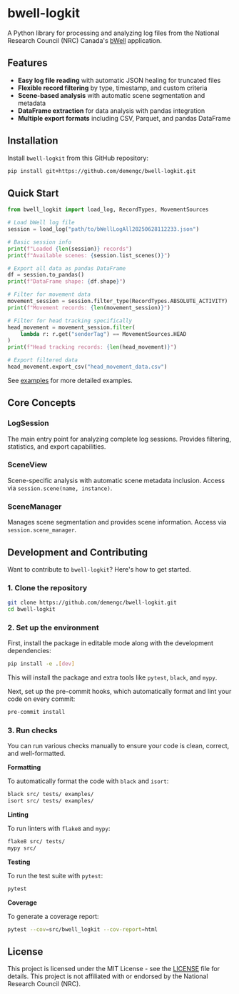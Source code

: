 # bwell-logkit

A Python library for processing and analyzing log files from the National
Research Council (NRC)
Canada's [bWell](https://nrc.canada.ca/en/research-development/products-services/technical-advisory-services/bwell)
application.

## Features

- **Easy log file reading** with automatic JSON healing for truncated files
- **Flexible record filtering** by type, timestamp, and custom criteria
- **Scene-based analysis** with automatic scene segmentation and metadata
- **DataFrame extraction** for data analysis with pandas integration
- **Multiple export formats** including CSV, Parquet, and pandas DataFrame

## Installation

Install `bwell-logkit` from this GitHub repository:

```bash
pip install git+https://github.com/demengc/bwell-logkit.git
```

## Quick Start

```python
from bwell_logkit import load_log, RecordTypes, MovementSources

# Load bWell log file
session = load_log("path/to/bWellLogAll20250628112233.json")

# Basic session info
print(f"Loaded {len(session)} records")
print(f"Available scenes: {session.list_scenes()}")

# Export all data as pandas DataFrame
df = session.to_pandas()
print(f"DataFrame shape: {df.shape}")

# Filter for movement data
movement_session = session.filter_type(RecordTypes.ABSOLUTE_ACTIVITY)
print(f"Movement records: {len(movement_session)}")

# Filter for head tracking specifically
head_movement = movement_session.filter(
    lambda r: r.get("senderTag") == MovementSources.HEAD
)
print(f"Head tracking records: {len(head_movement)}")

# Export filtered data
head_movement.export_csv("head_movement_data.csv")
```

See [examples](examples/basic_usage.py) for more detailed examples.

## Core Concepts

### LogSession

The main entry point for analyzing complete log sessions. Provides filtering,
statistics, and export capabilities.

### SceneView

Scene-specific analysis with automatic scene metadata inclusion. Access via
`session.scene(name, instance)`.

### SceneManager

Manages scene segmentation and provides scene information. Access via
`session.scene_manager`.

## Development and Contributing

Want to contribute to `bwell-logkit`? Here's how to get started.

### 1. Clone the repository

```bash
git clone https://github.com/demengc/bwell-logkit.git
cd bwell-logkit
```

### 2. Set up the environment

First, install the package in editable mode along with the development
dependencies:

```bash
pip install -e .[dev]
```

This will install the package and extra tools like `pytest`, `black`, and
`mypy`.

Next, set up the pre-commit hooks, which automatically format and lint your
code on every commit:

```bash
pre-commit install
```

### 3. Run checks

You can run various checks manually to ensure your code is clean, correct, and
well-formatted.

**Formatting**

To automatically format the code with `black` and `isort`:

```bash
black src/ tests/ examples/
isort src/ tests/ examples/
```

**Linting**

To run linters with `flake8` and `mypy`:

```bash
flake8 src/ tests/
mypy src/
```

**Testing**

To run the test suite with `pytest`:

```bash
pytest
```

**Coverage**

To generate a coverage report:

```bash
pytest --cov=src/bwell_logkit --cov-report=html
```

## License

This project is licensed under the MIT License - see the [LICENSE](LICENSE)
file for details. This project is not affiliated with or endorsed by the
National Research Council (NRC).
